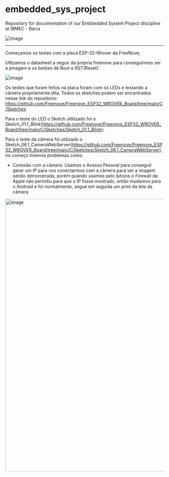 # embedded_sys_project
Repository for documentation of our Embbedded System Project discipline at IBMEC - Barra


![image](https://github.com/bebonzoumet/embedded_sys_project/assets/142441297/afa64e8e-2cb8-4605-a0aa-cd2e8d4ac8ee)

------------------------------------------------------------------------------------------------------------------------------------------------------------------------------

Começamos os testes com a placa ESP-32-Wrover da FreeNove;

Utlizamos o datasheet a seguir da própria freenove para conseguirmos ver a pinagem e os botões de Boot e RST(Reset):

![image](https://makeradvisor.com/wp-content/uploads/2023/02/Freenove-ESP32-Wrover-CAM-pinout.jpg)

Os testes que foram feitos na placa foram com os LEDs e testando a câmera propriamente dita. Todos os sketches podem ser encontrados nesse link do repositório: https://github.com/Freenove/Freenove_ESP32_WROVER_Board/tree/main/C/Sketches

Para o teste do LED o Sketch ultilizado foi o Sketch_01.1_Blink(https://github.com/Freenove/Freenove_ESP32_WROVER_Board/tree/main/C/Sketches/Sketch_01.1_Blink);

Para o teste da câmera foi utilizado o Sketch_06.1_CameraWebServer(https://github.com/Freenove/Freenove_ESP32_WROVER_Board/tree/main/C/Sketches/Sketch_06.1_CameraWebServer), no começo tivemos problemas como:
- Conexão com a câmera: Usamos o Acesso Pessoal para conseguir gerar um IP para nos conectarmos com a câmera para ver a imagem sendo demonstrada, porém quando usamos pelo Iphone o Firewall da Apple não permitiu para que o IP fosse mostrado, então mudamos para o Android e foi normalmente, segue em seguida um print da tela da câmera 

<img width="866" alt="image" src="https://github.com/bebonzoumet/embedded_sys_project/assets/82557298/380bef09-4f67-432a-b876-601fd6df502f">
